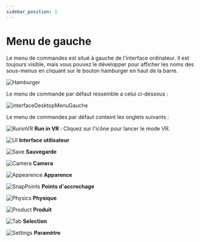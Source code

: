 ```yaml
---
sidebar_position: 1
---
```


# Menu de gauche

Le menu de commandes est situé à gauche de l'interface ordinateur. Il est toujours visible, mais vous pouvez le développer pour afficher les noms des sous-menus en cliquant sur le bouton hamburger en haut de la barre.

![Hamburger](/img/manuel-vr-user/manip-pc/icons/hamburger.png)

Le menu de commande par défaut ressemble a celui ci-dessous :

![interfaceDesktopMenuGauche](/img/manuel-vr-user/manip-pc/intDeskMG.png)

Le menu de commandes par défaut conteint les onglets suivants :

![RuninVR](/img/manuel-vr-user/manip-pc/icons/runVR.png) **Run in VR** : Cliquez sur l'icône pour lancer le mode VR.

![UI](/img/manuel-vr-user/manip-pc/icons/ui.png) **Interface utilisateur**

![Save](/img/manuel-vr-user/manip-pc/icons/save.png) **Sauvegarde**

![Camera](/img/manuel-vr-user/manip-pc/icons/camera.png) **Camera**

![Appearence](/img/manuel-vr-user/manip-pc/icons/appearance.png) **Apparence**

![SnapPoints](/img/manuel-vr-user/manip-pc/icons/flag.png) **Points d'accrochage**

![Physics](/img/manuel-vr-user/manip-pc/icons/physic.png) **Physique**

![Product](/img/manuel-vr-user/manip-pc/icons/product.png) **Produit**

![Tab](/img/manuel-vr-user/manip-pc/icons/select.png) **Selection**

![Settings](/img/manuel-vr-user/manip-pc/icons/settings.png) **Paramètre**
